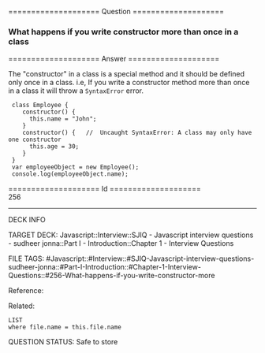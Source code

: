 ==================== Question ====================  

### What happens if you write constructor more than once in a class  

==================== Answer ====================  

The "constructor" in a class is a special method and it should be defined only once in a class. i.e, If you write a constructor method more than once in a class it will throw a `SyntaxError` error.

<!-- codeblock-start -->
<pre><code class="hljs language-javascript"> <span class="hljs-keyword">class</span> <span class="hljs-title class_">Employee</span> {
    <span class="hljs-title function_">constructor</span>(<span class="hljs-params"></span>) {
      <span class="hljs-variable language_">this</span>.<span class="hljs-property">name</span> = <span class="hljs-string">"John"</span>;
    }
    <span class="hljs-title function_">constructor</span>(<span class="hljs-params"></span>) {   <span class="hljs-comment">//  Uncaught SyntaxError: A class may only have one constructor</span>
      <span class="hljs-variable language_">this</span>.<span class="hljs-property">age</span> = <span class="hljs-number">30</span>;
    }
 }
 <span class="hljs-keyword">var</span> employeeObject = <span class="hljs-keyword">new</span> <span class="hljs-title class_">Employee</span>();
 <span class="hljs-variable language_">console</span>.<span class="hljs-title function_">log</span>(employeeObject.<span class="hljs-property">name</span>);
</code></pre>
<!-- codeblock-end -->

==================== Id ====================  
256

---

DECK INFO

TARGET DECK: Javascript::Interview::SJIQ - Javascript interview questions - sudheer jonna::Part I - Introduction::Chapter 1 - Interview Questions

FILE TAGS: #Javascript::#Interview::#SJIQ-Javascript-interview-questions-sudheer-jonna::#Part-I-Introduction::#Chapter-1-Interview-Questions::#256-What-happens-if-you-write-constructor-more

Reference:

Related:

```dataview
LIST
where file.name = this.file.name
```

QUESTION STATUS: Safe to store
